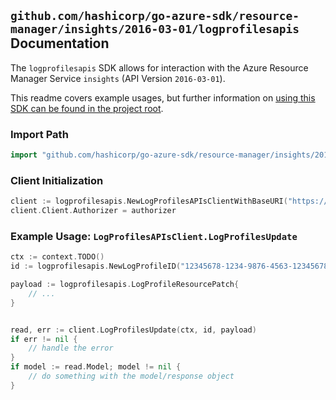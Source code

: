 
## `github.com/hashicorp/go-azure-sdk/resource-manager/insights/2016-03-01/logprofilesapis` Documentation

The `logprofilesapis` SDK allows for interaction with the Azure Resource Manager Service `insights` (API Version `2016-03-01`).

This readme covers example usages, but further information on [using this SDK can be found in the project root](https://github.com/hashicorp/go-azure-sdk/tree/main/docs).

### Import Path

```go
import "github.com/hashicorp/go-azure-sdk/resource-manager/insights/2016-03-01/logprofilesapis"
```


### Client Initialization

```go
client := logprofilesapis.NewLogProfilesAPIsClientWithBaseURI("https://management.azure.com")
client.Client.Authorizer = authorizer
```


### Example Usage: `LogProfilesAPIsClient.LogProfilesUpdate`

```go
ctx := context.TODO()
id := logprofilesapis.NewLogProfileID("12345678-1234-9876-4563-123456789012", "logProfileValue")

payload := logprofilesapis.LogProfileResourcePatch{
	// ...
}


read, err := client.LogProfilesUpdate(ctx, id, payload)
if err != nil {
	// handle the error
}
if model := read.Model; model != nil {
	// do something with the model/response object
}
```
